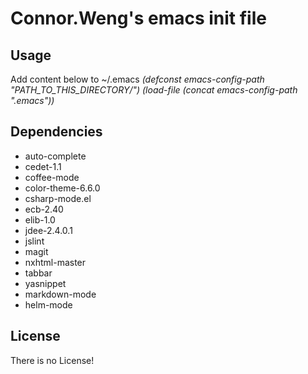 Connor.Weng's emacs init file
==================

Usage
-------------

Add content below to ~/.emacs
*(defconst emacs-config-path "PATH_TO_THIS_DIRECTORY/")*
*(load-file (concat emacs-config-path ".emacs"))*

Dependencies
-------------

* auto-complete
* cedet-1.1
* coffee-mode
* color-theme-6.6.0
* csharp-mode.el
* ecb-2.40
* elib-1.0
* jdee-2.4.0.1
* jslint
* magit
* nxhtml-master
* tabbar
* yasnippet
* markdown-mode
* helm-mode

License
-------

There is no License!
